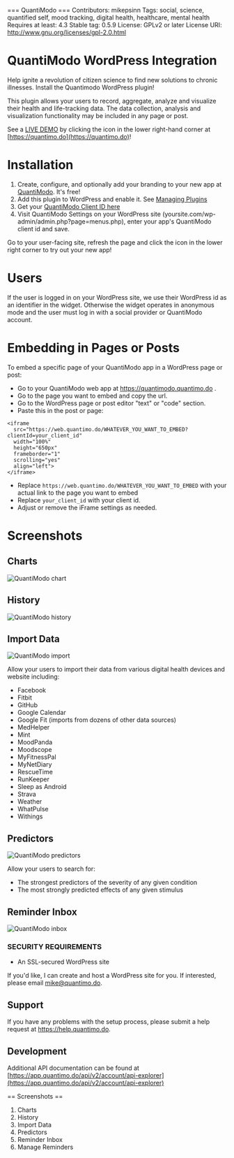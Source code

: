 === QuantiModo ===
Contributors: mikepsinn
Tags: social, science, quantified self, mood tracking, digital health, healthcare, mental health
Requires at least: 4.3
Stable tag: 0.5.9
License: GPLv2 or later
License URI: http://www.gnu.org/licenses/gpl-2.0.html

# QuantiModo WordPress Integration

Help ignite a revolution of citizen science to find new solutions to chronic illnesses.  Install the Quantimodo WordPress plugin!

This plugin allows your users to record, aggregate, analyze and visualize their health and life-tracking data.
The data collection, analysis and visualization functionality may be included in any page or post.

See a [LIVE DEMO](https://quantimo.do) by clicking the icon in the lower right-hand corner at [https://quantimo.do](https://quantimo.do)!

# Installation

1. Create, configure, and optionally add your branding to your new app at [QuantiModo](https://app.quantimodo.com/builder).  It's free!
2. Add this plugin to WordPress and enable it. See [Managing Plugins](https://codex.wordpress.org/Managing_Plugins)
3. Get your [QuantiModo Client ID here](https://builder.quantimo.do)
4. Visit QuantiModo Settings on your WordPress site (yoursite.com/wp-admin/admin.php?page=menus.php), enter your app's QuantiModo client id and save.

Go to your user-facing site, refresh the page and click the icon in the lower right corner to try out your new app!

# Users

If the user is logged in on your WordPress site, we use their WordPress id as an identifier in the widget.
Otherwise the widget operates in anonymous mode and the user must log in with a social provider or QuantiModo account.

# Embedding in Pages or Posts

To embed a specific page of your QuantiModo app in a WordPress page or post:
- Go to your QuantiModo web app at https://quantimodo.quantimo.do .
- Go to the page you want to embed and copy the url.
- Go to the WordPress page or post editor "text" or "code" section.
- Paste this in the post or page:
```
<iframe 
  src="https://web.quantimo.do/WHATEVER_YOU_WANT_TO_EMBED?clientId=your_client_id" 
  width="100%" 
  height="650px" 
  frameborder="1" 
  scrolling="yes" 
  align="left">
</iframe>
```
- Replace `https://web.quantimo.do/WHATEVER_YOU_WANT_TO_EMBED` with your actual link to the page you want to embed
- Replace `your_client_id` with your client id.
- Adjust or remove the iFrame settings as needed.

# Screenshots
## Charts
![QuantiModo chart](https://raw.githubusercontent.com/Abolitionist-Project/QuantiModo-WordPress-Plugin/develop/assets-wp-repo/screenshot-1.png)

## History
![QuantiModo history](https://raw.githubusercontent.com/Abolitionist-Project/QuantiModo-WordPress-Plugin/develop/assets-wp-repo/screenshot-2.png)

## Import Data
![QuantiModo import](https://raw.githubusercontent.com/Abolitionist-Project/QuantiModo-WordPress-Plugin/develop/assets-wp-repo/screenshot-3.png)

Allow your users to import their data from various digital health devices and website including:
- Facebook
- Fitbit
- GitHub
- Google Calendar
- Google Fit (imports from dozens of other data sources)
- MedHelper
- Mint
- MoodPanda
- Moodscope
- MyFitnessPal
- MyNetDiary
- RescueTime
- RunKeeper
- Sleep as Android
- Strava
- Weather
- WhatPulse
- Withings

## Predictors
![QuantiModo predictors](https://raw.githubusercontent.com/Abolitionist-Project/QuantiModo-WordPress-Plugin/develop/assets-wp-repo/screenshot-4.png)

Allow your users to search for:
- The strongest predictors of the severity of any given condition
- The most strongly predicted effects of any given stimulus

## Reminder Inbox
![QuantiModo inbox](https://raw.githubusercontent.com/Abolitionist-Project/QuantiModo-WordPress-Plugin/develop/assets-wp-repo/screenshot-5.png)

### SECURITY REQUIREMENTS

- An SSL-secured WordPress site

If you'd like, I can create and host a WordPress site for you.  If interested, please email mike@quantimo.do.

## Support

If you have any problems with the setup process, please submit a help request at https://help.quantimo.do.

## Development

Additional API documentation can be found at [https://app.quantimo.do/api/v2/account/api-explorer](https://app.quantimo.do/api/v2/account/api-explorer)

== Screenshots ==

1. Charts
2. History
3. Import Data
4. Predictors
5. Reminder Inbox
6. Manage Reminders
